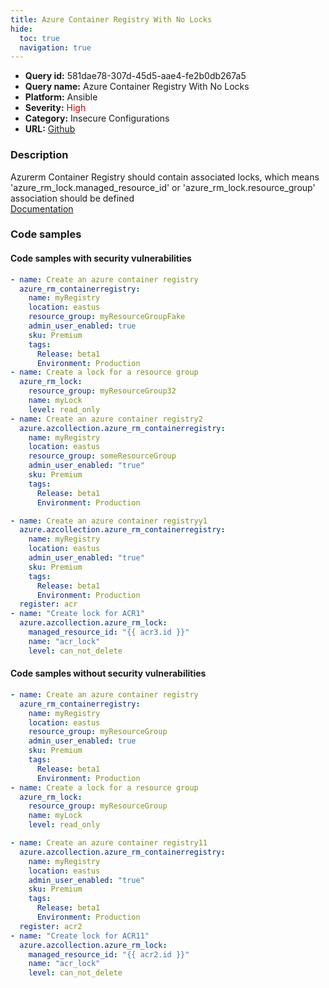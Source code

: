```yaml
---
title: Azure Container Registry With No Locks
hide:
  toc: true
  navigation: true
---
```


<style>
  .highlight .hll {
    background-color: #ff171742;
  }
  .md-content {
    max-width: 1100px;
    margin: 0 auto;
  }
</style>

-   **Query id:** 581dae78-307d-45d5-aae4-fe2b0db267a5
-   **Query name:** Azure Container Registry With No Locks
-   **Platform:** Ansible
-   **Severity:** <span style="color:#C00">High</span>
-   **Category:** Insecure Configurations
-   **URL:** [Github](https://github.com/Checkmarx/kics/tree/master/assets/queries/ansible/azure/azure_container_registry_with_no_locks)

### Description
Azurerm Container Registry should contain associated locks, which means 'azure_rm_lock.managed_resource_id' or 'azure_rm_lock.resource_group' association should be defined<br>
[Documentation](https://docs.ansible.com/ansible/latest/collections/azure/azcollection/azure_rm_lock_module.html)

### Code samples
#### Code samples with security vulnerabilities
```yaml title="Postitive test num. 1 - yaml file" hl_lines="17 2"
- name: Create an azure container registry
  azure_rm_containerregistry:
    name: myRegistry
    location: eastus
    resource_group: myResourceGroupFake
    admin_user_enabled: true
    sku: Premium
    tags:
      Release: beta1
      Environment: Production
- name: Create a lock for a resource group
  azure_rm_lock:
    resource_group: myResourceGroup32
    name: myLock
    level: read_only
- name: Create an azure container registry2
  azure.azcollection.azure_rm_containerregistry:
    name: myRegistry
    location: eastus
    resource_group: someResourceGroup
    admin_user_enabled: "true"
    sku: Premium
    tags:
      Release: beta1
      Environment: Production

```
```yaml title="Postitive test num. 2 - yaml file" hl_lines="2"
- name: Create an azure container registryy1
  azure.azcollection.azure_rm_containerregistry:
    name: myRegistry
    location: eastus
    admin_user_enabled: "true"
    sku: Premium
    tags:
      Release: beta1
      Environment: Production
  register: acr
- name: "Create lock for ACR1"
  azure.azcollection.azure_rm_lock:
    managed_resource_id: "{{ acr3.id }}"
    name: "acr_lock"
    level: can_not_delete

```


#### Code samples without security vulnerabilities
```yaml title="Negative test num. 1 - yaml file"
- name: Create an azure container registry
  azure_rm_containerregistry:
    name: myRegistry
    location: eastus
    resource_group: myResourceGroup
    admin_user_enabled: true
    sku: Premium
    tags:
      Release: beta1
      Environment: Production
- name: Create a lock for a resource group
  azure_rm_lock:
    resource_group: myResourceGroup
    name: myLock
    level: read_only

```
```yaml title="Negative test num. 2 - yaml file"
- name: Create an azure container registry11
  azure.azcollection.azure_rm_containerregistry:
    name: myRegistry
    location: eastus
    admin_user_enabled: "true"
    sku: Premium
    tags:
      Release: beta1
      Environment: Production
  register: acr2
- name: "Create lock for ACR11"
  azure.azcollection.azure_rm_lock:
    managed_resource_id: "{{ acr2.id }}"
    name: "acr_lock"
    level: can_not_delete

```
